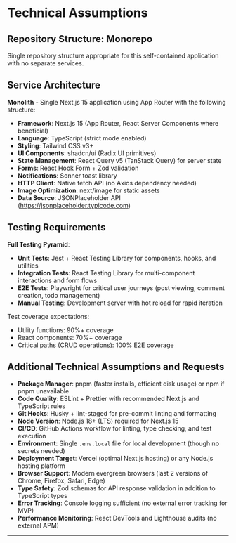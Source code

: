 # Technical Assumptions

## Repository Structure: Monorepo

Single repository structure appropriate for this self-contained application with no separate services.

## Service Architecture

**Monolith** - Single Next.js 15 application using App Router with the following structure:
- **Framework**: Next.js 15 (App Router, React Server Components where beneficial)
- **Language**: TypeScript (strict mode enabled)
- **Styling**: Tailwind CSS v3+
- **UI Components**: shadcn/ui (Radix UI primitives)
- **State Management**: React Query v5 (TanStack Query) for server state
- **Forms**: React Hook Form + Zod validation
- **Notifications**: Sonner toast library
- **HTTP Client**: Native fetch API (no Axios dependency needed)
- **Image Optimization**: next/image for static assets
- **Data Source**: JSONPlaceholder API (https://jsonplaceholder.typicode.com)

## Testing Requirements

**Full Testing Pyramid**:
- **Unit Tests**: Jest + React Testing Library for components, hooks, and utilities
- **Integration Tests**: React Testing Library for multi-component interactions and form flows
- **E2E Tests**: Playwright for critical user journeys (post viewing, comment creation, todo management)
- **Manual Testing**: Development server with hot reload for rapid iteration

Test coverage expectations:
- Utility functions: 90%+ coverage
- React components: 70%+ coverage
- Critical paths (CRUD operations): 100% E2E coverage

## Additional Technical Assumptions and Requests

- **Package Manager**: pnpm (faster installs, efficient disk usage) or npm if pnpm unavailable
- **Code Quality**: ESLint + Prettier with recommended Next.js and TypeScript rules
- **Git Hooks**: Husky + lint-staged for pre-commit linting and formatting
- **Node Version**: Node.js 18+ (LTS) required for Next.js 15
- **CI/CD**: GitHub Actions workflow for linting, type checking, and test execution
- **Environment**: Single `.env.local` file for local development (though no secrets needed)
- **Deployment Target**: Vercel (optimal Next.js hosting) or any Node.js hosting platform
- **Browser Support**: Modern evergreen browsers (last 2 versions of Chrome, Firefox, Safari, Edge)
- **Type Safety**: Zod schemas for API response validation in addition to TypeScript types
- **Error Tracking**: Console logging sufficient (no external error tracking for MVP)
- **Performance Monitoring**: React DevTools and Lighthouse audits (no external APM)

---
